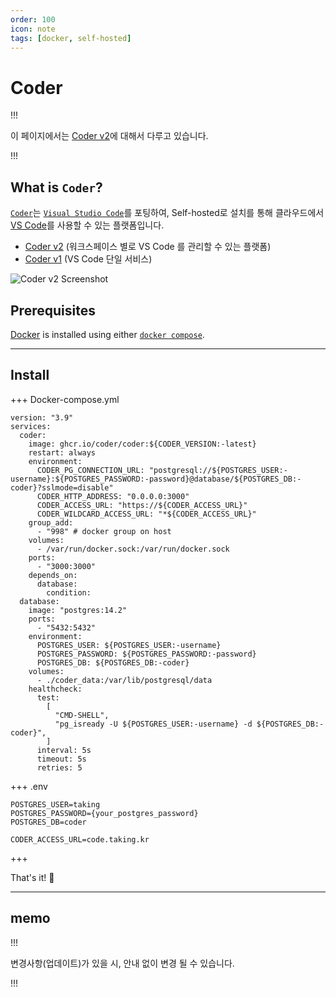```yaml
---
order: 100
icon: note
tags: [docker, self-hosted]
---
```


# Coder

!!!

이 페이지에서는 [Coder v2](https://coder.com/docs/v2/latest)에 대해서 다루고 있습니다.

!!!

## What is `Coder`?

[`Coder`](https://coder.com/)는 [`Visual Studio Code`](https://code.visualstudio.com/)를 포팅하여, Self-hosted로 설치를 통해 클라우드에서 [VS Code](https://code.visualstudio.com/)를 사용할 수 있는 플랫폼입니다.

- [Coder v2](https://coder.com/docs/v2/latest) (워크스페이스 별로 VS Code 를 관리할 수 있는 플랫폼)
- [Coder v1](https://coder.com/docs/code-server/latest) (VS Code 단일 서비스)

![Coder v2 Screenshot](https://coder.com/_next/image?url=https%3A%2F%2Fraw.githubusercontent.com%2Fcoder%2Fcoder%2Fmain%2Fdocs%2Fimages%2Fhero-image.png&w=3840&q=100)

## Prerequisites

[Docker](https://docs.docker.com/engine/install/) is installed using either [`docker compose`](https://docs.docker.com/compose/).

---

## Install

+++ Docker-compose.yml

```
version: "3.9"
services:
  coder:
    image: ghcr.io/coder/coder:${CODER_VERSION:-latest}
    restart: always
    environment:
      CODER_PG_CONNECTION_URL: "postgresql://${POSTGRES_USER:-username}:${POSTGRES_PASSWORD:-password}@database/${POSTGRES_DB:-coder}?sslmode=disable"
      CODER_HTTP_ADDRESS: "0.0.0.0:3000"
      CODER_ACCESS_URL: "https://${CODER_ACCESS_URL}"
      CODER_WILDCARD_ACCESS_URL: "*${CODER_ACCESS_URL}"
    group_add:
      - "998" # docker group on host
    volumes:
      - /var/run/docker.sock:/var/run/docker.sock
    ports:
      - "3000:3000"
    depends_on:
      database:
        condition:
  database:
    image: "postgres:14.2"
    ports:
      - "5432:5432"
    environment:
      POSTGRES_USER: ${POSTGRES_USER:-username}
      POSTGRES_PASSWORD: ${POSTGRES_PASSWORD:-password}
      POSTGRES_DB: ${POSTGRES_DB:-coder}
    volumes:
      - ./coder_data:/var/lib/postgresql/data
    healthcheck:
      test:
        [
          "CMD-SHELL",
          "pg_isready -U ${POSTGRES_USER:-username} -d ${POSTGRES_DB:-coder}",
        ]
      interval: 5s
      timeout: 5s
      retries: 5
```

+++ .env

```
POSTGRES_USER=taking
POSTGRES_PASSWORD={your_postgres_password}
POSTGRES_DB=coder

CODER_ACCESS_URL=code.taking.kr
```

+++

That's it! :tada:

---

## memo

!!!

변경사항(업데이트)가 있을 시, 안내 없이 변경 될 수 있습니다.

!!!
